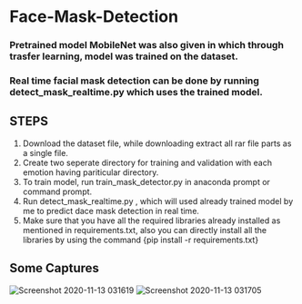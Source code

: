 # Face-Mask-Detection

### Pretrained model MobileNet was also given in which through trasfer learning, model was trained on the dataset. 
### Real time facial mask detection can be done by running detect_mask_realtime.py which uses the trained model.

## STEPS

1) Download the dataset file, while downloading extract all rar file parts as a single file. 
2) Create two seperate directory for training and validation with each emotion having pariticular directory.
3) To train model, run train_mask_detector.py in anaconda prompt or command prompt.
4) Run detect_mask_realtime.py , which will used already trained model by me to predict dace mask detection in real time.
5) Make sure that you have all the required libraries already installed as mentioned in requirements.txt, also you can directly install all the libraries by using the command {pip install -r requirements.txt}

## Some Captures
![Screenshot 2020-11-13 031619](https://user-images.githubusercontent.com/70062935/99001752-69156f80-2561-11eb-882f-0fda09fef697.jpg)
![Screenshot 2020-11-13 031705](https://user-images.githubusercontent.com/70062935/99001755-6a469c80-2561-11eb-9d2a-71824b39fe1e.jpg)
